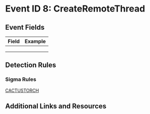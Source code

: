 # Event ID 8: CreateRemoteThread

## Event Fields
| Field        | Example           |
| ------------- | ------------- |
|  |  |
|  |  |
|  |  |

## Detection Rules

### Sigma Rules

[CACTUSTORCH](https://github.com/Neo23x0/sigma/blob/master/rules/windows/sysmon/sysmon_cactustorch.yml)

## Additional Links and Resources
